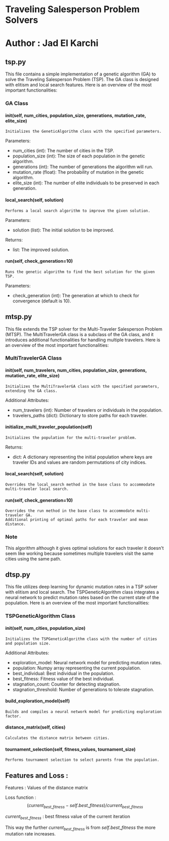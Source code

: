 # Traveling Salesperson Problem Solvers
# Author : Jad El Karchi
## tsp.py
This file contains a simple implementation of a genetic algorithm (GA) to solve the Traveling Salesperson Problem (TSP). The GA class is designed with elitism and local search features. Here is an overview of the most important functionalities:

### GA Class
#### __init__(self, num_cities, population_size, generations, mutation_rate, elite_size)
    Initializes the GeneticAlgorithm class with the specified parameters.
Parameters:
- num_cities (int): The number of cities in the TSP.
- population_size (int): The size of each population in the genetic algorithm.
- generations (int): The number of generations the algorithm will run.
- mutation_rate (float): The probability of mutation in the genetic algorithm.
- elite_size (int): The number of elite individuals to be preserved in each generation.


#### local_search(self, solution)
    Performs a local search algorithm to improve the given solution.
Parameters:
- solution (list): The initial solution to be improved.

Returns:
- list: The improved solution.
#### run(self, check_generation=10)
    Runs the genetic algorithm to find the best solution for the given TSP.
Parameters:
- check_generation (int): The generation at which to check for convergence (default is 10).

## mtsp.py
This file extends the TSP solver for the Multi-Traveler Salesperson Problem (MTSP). The MultiTravelerGA class is a subclass of the GA class, and it introduces additional functionalities for handling multiple travelers. Here is an overview of the most important functionalities:

### MultiTravelerGA Class
#### __init__(self, num_travelers, num_cities, population_size, generations, mutation_rate, elite_size)
    Initializes the MultiTravelerGA class with the specified parameters, extending the GA class.
Additional Attributes:
- num_travelers (int): Number of travelers or individuals in the population.
- travelers_paths (dict): Dictionary to store paths for each traveler.

#### initialize_multi_traveler_population(self)
    Initializes the population for the multi-traveler problem.
Returns:
- dict: A dictionary representing the initial population where keys are traveler IDs and values are random permutations of city indices.

#### local_search(self, solution)
    Overrides the local_search method in the base class to accommodate multi-traveler local search.

#### run(self, check_generation=10)
    Overrides the run method in the base class to accommodate multi-traveler GA.
    Additional printing of optimal paths for each traveler and mean distance.

### Note 
This algorithm although it gives optimal solutions for each traveler it doesn't seem like working because sometimes multiple travelers visit the same cities using the same path.

## dtsp.py
This file utilizes deep learning for dynamic mutation rates in a TSP solver with elitism and local search. The TSPGeneticAlgorithm class integrates a neural network to predict mutation rates based on the current state of the population. Here is an overview of the most important functionalities:

### TSPGeneticAlgorithm Class
#### __init__(self, num_cities, population_size)
    Initializes the TSPGeneticAlgorithm class with the number of cities and population size.
Additional Attributes:
- exploration_model: Neural network model for predicting mutation rates.
- population: Numpy array representing the current population.
- best_individual: Best individual in the population.
- best_fitness: Fitness value of the best individual.
- stagnation_count: Counter for detecting stagnation.
- stagnation_threshold: Number of generations to tolerate stagnation.

#### build_exploration_model(self)
    Builds and compiles a neural network model for predicting exploration factor.

#### distance_matrix(self, cities)
    Calculates the distance matrix between cities.

#### tournament_selection(self, fitness_values, tournament_size)
    Performs tournament selection to select parents from the population.

## Features and Loss :
Features : Values of the distance matrix

Loss function : $$(current_{best\_fitness} - self.best\_fitness) / current_{best\_fitness}$$

$current_{best\_fitness}$ : best fitness value of the current iteration 

This way the further $current_{best\_fitness}$ is from $self.best\_fitness$ the more mutation rate increases. 